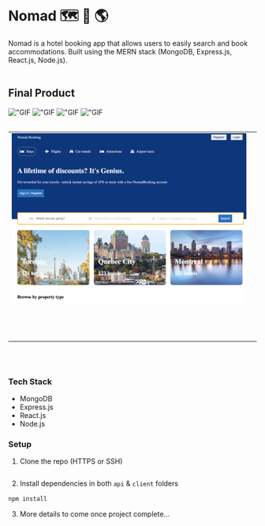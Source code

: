 # Nomad 🗺 🏨 🌎

Nomad is a hotel booking app that allows users to easily search and book accommodations. Built using the MERN stack (MongoDB, Express.js, React.js, Node.js).
<br></br>

## Final Product
!["GIF]()
!["GIF]()
!["GIF]()
!["GIF]()
<br></br>
<table>
  <tr>
    <td><img src="https://github.com/k-henningson/Nomad/blob/main/client/docs/Feb%201st%20status.png?raw=true"></td>
    <td><img src=""></td>
  </tr>
  <tr>
    <td><img src=""></td>
    <td><img src=""></td>
  </tr>
  <tr>
    <td><img src=""></td>
    <td><img src=""></td>
  </tr>
  <tr>
    <td><img src=""></td>
    <td><img src=""></td>
  </tr>
</table>
<br></br>

### Tech Stack

- MongoDB
- Express.js
- React.js
- Node.js

### Setup

1. Clone the repo (HTTPS or SSH)
```sh
```

2. Install dependencies in both `api` & `client` folders
```sh
npm install
```
3. More details to come once project complete... 